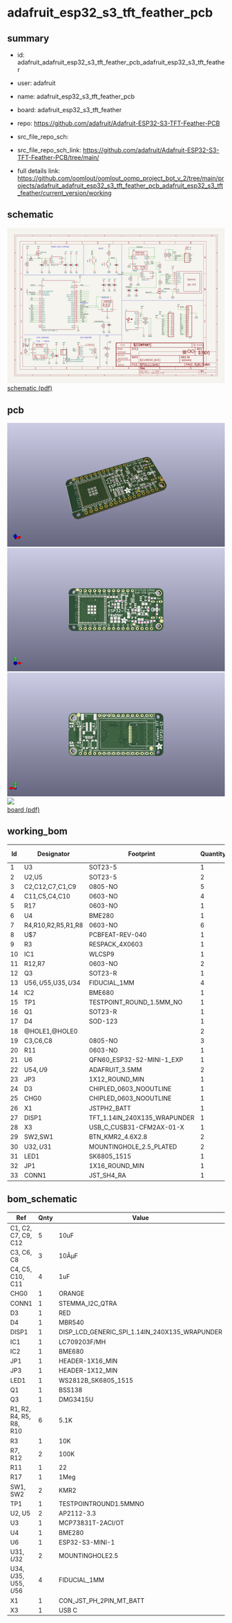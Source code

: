 # adafruit_esp32_s3_tft_feather_pcb
 
## summary 
* id: adafruit_adafruit_esp32_s3_tft_feather_pcb_adafruit_esp32_s3_tft_feather
* user: adafruit
* name: adafruit_esp32_s3_tft_feather_pcb
* board: adafruit_esp32_s3_tft_feather
* repo: https://github.com/adafruit/Adafruit-ESP32-S3-TFT-Feather-PCB



* src_file_repo_sch: 
* src_file_repo_sch_link: https://github.com/adafruit/Adafruit-ESP32-S3-TFT-Feather-PCB/tree/main/
* full details link: https://github.com/oomlout/oomlout_oomp_project_bot_v_2/tree/main/projects/adafruit_adafruit_esp32_s3_tft_feather_pcb_adafruit_esp32_s3_tft_feather/current_version/working  

## schematic  
![](working_schematic_600.png)  
[schematic (pdf)](working_schematic.pdf) 






















## pcb  
![](working_3d_600.png) 
![](working_3d_front_600.png)  
![](working_3d_back_600.png)  
![](working_600.png)  
[board (pdf)](working.pdf)  

## working_bom
| Id | Designator | Footprint | Quantity | Designation | Supplier and ref |  | None | 
| --- | --- | --- | --- | --- | --- | --- | --- | 
| 1 | U3 | SOT23-5 | 1 | MCP73831T-2ACI/OT |  |  | [''] | 
| 2 | U2,U5 | SOT23-5 | 2 | AP2112-3.3 |  |  | [''] | 
| 3 | C2,C12,C7,C1,C9 | 0805-NO | 5 | 10uF |  |  | [''] | 
| 4 | C11,C5,C4,C10 | 0603-NO | 4 | 1uF |  |  | [''] | 
| 5 | R17 | 0603-NO | 1 | 1Meg |  |  | [''] | 
| 6 | U4 | BME280 | 1 | BME280 |  |  | [''] | 
| 7 | R4,R10,R2,R5,R1,R8 | 0603-NO | 6 | 5.1K |  |  | [''] | 
| 8 | U$7 | PCBFEAT-REV-040 | 1 |  |  |  | [''] | 
| 9 | R3 | RESPACK_4X0603 | 1 | 10K |  |  | [''] | 
| 10 | IC1 | WLCSP9 | 1 | LC709203F/MH |  |  | [''] | 
| 11 | R12,R7 | 0603-NO | 2 | 100K |  |  | [''] | 
| 12 | Q3 | SOT23-R | 1 | DMG3415U |  |  | [''] | 
| 13 | U$56,U$55,U$35,U$34 | FIDUCIAL_1MM | 4 | FIDUCIAL_1MM |  |  | [''] | 
| 14 | IC2 | BME680 | 1 | BME680 |  |  | [''] | 
| 15 | TP1 | TESTPOINT_ROUND_1.5MM_NO | 1 |  |  |  | [''] | 
| 16 | Q1 | SOT23-R | 1 | BSS138 |  |  | [''] | 
| 17 | D4 | SOD-123 | 1 | MBR540 |  |  | [''] | 
| 18 | @HOLE1,@HOLE0 |  | 2 |  |  |  | [''] | 
| 19 | C3,C6,C8 | 0805-NO | 3 | 10ÂµF |  |  | [''] | 
| 20 | R11 | 0603-NO | 1 | 22 |  |  | [''] | 
| 21 | U6 | QFN60_ESP32-S2-MINI-1_EXP | 1 | ESP32-S3-MINI-1 |  |  | [''] | 
| 22 | U$54,U$9 | ADAFRUIT_3.5MM | 2 |  |  |  | [''] | 
| 23 | JP3 | 1X12_ROUND_MIN | 1 |  |  |  | [''] | 
| 24 | D3 | CHIPLED_0603_NOOUTLINE | 1 | RED |  |  | [''] | 
| 25 | CHG0 | CHIPLED_0603_NOOUTLINE | 1 | ORANGE |  |  | [''] | 
| 26 | X1 | JSTPH2_BATT | 1 | JSTPH |  |  | [''] | 
| 27 | DISP1 | TFT_1.14IN_240X135_WRAPUNDER | 1 | DISP_LCD_GENERIC_SPI_1.14IN_240X135_WRAPUNDER |  |  | [''] | 
| 28 | X3 | USB_C_CUSB31-CFM2AX-01-X | 1 | USB C |  |  | [''] | 
| 29 | SW2,SW1 | BTN_KMR2_4.6X2.8 | 2 | KMR2 |  |  | [''] | 
| 30 | U$32,U$31 | MOUNTINGHOLE_2.5_PLATED | 2 | MOUNTINGHOLE2.5 |  |  | [''] | 
| 31 | LED1 | SK6805_1515 | 1 | WS2812B_SK6805_1515 |  |  | [''] | 
| 32 | JP1 | 1X16_ROUND_MIN | 1 |  |  |  | [''] | 
| 33 | CONN1 | JST_SH4_RA | 1 | STEMMA_I2C_QTRA |  |  | [''] | 


## bom_schematic
| Ref | Qnty | Value | Cmp name | Footprint | Description | Vendor | DNP | 
| --- | --- | --- | --- | --- | --- | --- | --- | 
| C1, C2, C7, C9, C12 | 5 | 10uF | CAP_CERAMIC0805-NOOUTLINE | working:0805-NO |  |  |  | 
| C3, C6, C8 | 3 | 10ÂµF | CAP_CERAMIC0805-NOOUTLINE | working:0805-NO |  |  |  | 
| C4, C5, C10, C11 | 4 | 1uF | CAP_CERAMIC0603_NO | working:0603-NO |  |  |  | 
| CHG0 | 1 | ORANGE | LED0603_NOOUTLINE | working:CHIPLED_0603_NOOUTLINE |  |  |  | 
| CONN1 | 1 | STEMMA_I2C_QTRA | STEMMA_I2C_QTRA | working:JST_SH4_RA |  |  |  | 
| D3 | 1 | RED | LED0603_NOOUTLINE | working:CHIPLED_0603_NOOUTLINE |  |  |  | 
| D4 | 1 | MBR540 | DIODE-SCHOTTKYSOD-123 | working:SOD-123 |  |  |  | 
| DISP1 | 1 | DISP_LCD_GENERIC_SPI_1.14IN_240X135_WRAPUNDER | DISP_LCD_GENERIC_SPI_1.14IN_240X135_WRAPUNDER | working:TFT_1.14IN_240X135_WRAPUNDER |  |  |  | 
| IC1 | 1 | LC709203F/MH | LC709203F/MH | working:WLCSP9 |  |  |  | 
| IC2 | 1 | BME680 | BME680 | working:BME680 |  |  |  | 
| JP1 | 1 | HEADER-1X16_MIN | HEADER-1X16_MIN | working:1X16_ROUND_MIN |  |  |  | 
| JP3 | 1 | HEADER-1X12_MIN | HEADER-1X12_MIN | working:1X12_ROUND_MIN |  |  |  | 
| LED1 | 1 | WS2812B_SK6805_1515 | WS2812B_SK6805_1515 | working:SK6805_1515 |  |  |  | 
| Q1 | 1 | BSS138 | MOSFET-NREFLOW | working:SOT23-R |  |  |  | 
| Q3 | 1 | DMG3415U | MOSFET-P | working:SOT23-R |  |  |  | 
| R1, R2, R4, R5, R8, R10 | 6 | 5.1K | RESISTOR_0603_NOOUT | working:0603-NO |  |  |  | 
| R3 | 1 | 10K | RESISTOR_4PACK | working:RESPACK_4X0603 |  |  |  | 
| R7, R12 | 2 | 100K | RESISTOR_0603_NOOUT | working:0603-NO |  |  |  | 
| R11 | 1 | 22 | RESISTOR_0603_NOOUT | working:0603-NO |  |  |  | 
| R17 | 1 | 1Meg | RESISTOR_0603_NOOUT | working:0603-NO |  |  |  | 
| SW1, SW2 | 2 | KMR2 | SWITCH_TACT_SMT4.6X2.8 | working:BTN_KMR2_4.6X2.8 |  |  |  | 
| TP1 | 1 | TESTPOINTROUND1.5MMNO | TESTPOINTROUND1.5MMNO | working:TESTPOINT_ROUND_1.5MM_NO |  |  |  | 
| U2, U5 | 2 | AP2112-3.3 | VREG_SOT23-5 | working:SOT23-5 |  |  |  | 
| U3 | 1 | MCP73831T-2ACI/OT | MCP73831/2 | working:SOT23-5 |  |  |  | 
| U4 | 1 | BME280 | BME280 | working:BME280 |  |  |  | 
| U6 | 1 | ESP32-S3-MINI-1 | ESP32-S3-MINI-1 | working:QFN60_ESP32-S2-MINI-1_EXP |  |  |  | 
| U$31, U$32 | 2 | MOUNTINGHOLE2.5 | MOUNTINGHOLE2.5 | working:MOUNTINGHOLE_2.5_PLATED |  |  |  | 
| U$34, U$35, U$55, U$56 | 4 | FIDUCIAL_1MM | FIDUCIAL_1MM | working:FIDUCIAL_1MM |  |  |  | 
| X1 | 1 | CON_JST_PH_2PIN_MT_BATT | CON_JST_PH_2PIN_MT_BATT | working:JSTPH2_BATT |  |  |  | 
| X3 | 1 | USB C | USB_C | working:USB_C_CUSB31-CFM2AX-01-X |  |  |  | 



